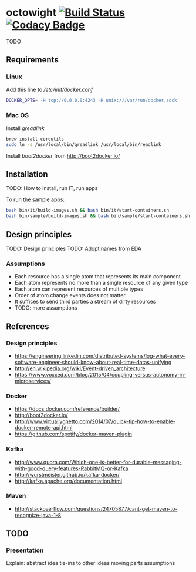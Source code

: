# octowight [![Build Status](https://travis-ci.org/jasperavisser/octowight.svg?branch=master)](https://travis-ci.org/jasperavisser/octowight) [![Codacy Badge](https://www.codacy.com/project/badge/9541b85030e24d1b9b170e19cec3b0d5)](https://www.codacy.com/app/jasper-a-visser/octowight)
TODO

## Requirements

### Linux
Add this line to */etc/init/docker.conf*

```bash
DOCKER_OPTS='-H tcp://0.0.0.0:4243 -H unix:///var/run/docker.sock'
```
### Mac OS
Install *greadlink*

```bash
brew install coreutils
sudo ln -s /usr/local/bin/greadlink /usr/local/bin/readlink
```

Install *boot2docker* from http://boot2docker.io/

## Installation
TODO: How to install, run IT, run apps

To run the sample apps:
```bash
bash bin/it/build-images.sh && bash bin/it/start-containers.sh
bash bin/sample/build-images.sh && bash bin/sample/start-containers.sh
```

## Design principles
TODO: Design principles
TODO: Adopt names from EDA

### Assumptions
* Each resource has a single atom that represents its main component
* Each atom represents no more than a single resource of any given type
* Each atom can represent resources of multiple types
* Order of atom change events does not matter
* It suffices to send third parties a stream of dirty resources
* TODO: more assumptions

## References

### Design principles
* https://engineering.linkedin.com/distributed-systems/log-what-every-software-engineer-should-know-about-real-time-datas-unifying
* http://en.wikipedia.org/wiki/Event-driven_architecture
* https://www.voxxed.com/blog/2015/04/coupling-versus-autonomy-in-microservices/

### Docker
* https://docs.docker.com/reference/builder/
* http://boot2docker.io/
* http://www.virtuallyghetto.com/2014/07/quick-tip-how-to-enable-docker-remote-api.html
* https://github.com/spotify/docker-maven-plugin

### Kafka
* http://www.quora.com/Which-one-is-better-for-durable-messaging-with-good-query-features-RabbitMQ-or-Kafka
* http://wurstmeister.github.io/kafka-docker/
* http://kafka.apache.org/documentation.html

### Maven
* http://stackoverflow.com/questions/24705877/cant-get-maven-to-recognize-java-1-8

## TODO

### Presentation
Explain:
	abstract idea
	tie-ins to other ideas
	moving parts
	assumptions
